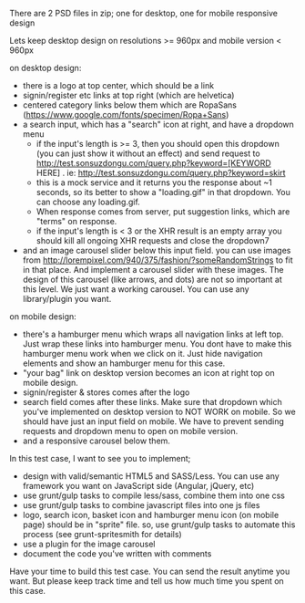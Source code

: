 There are 2 PSD files in zip; one for desktop, one for mobile responsive design

Lets keep desktop design on resolutions >= 960px and mobile version < 960px

on desktop design:
* there is a logo at top center, which should be a link
* signin/register etc links at top right (which are helvetica)
* centered category links below them which are RopaSans (https://www.google.com/fonts/specimen/Ropa+Sans)
* a search input, which has a "search" icon at right, and have a dropdown menu
    - if the input's length is >= 3, then you should open this dropdown (you can just show it without an effect) and send request to http://test.sonsuzdongu.com/query.php?keyword=[KEYWORD HERE] . ie: http://test.sonsuzdongu.com/query.php?keyword=skirt
    - this is a mock service and it returns you the response about ~1 seconds, so its better to show a "loading.gif" in that dropdown. You can choose any loading.gif.
    - When response comes from server, put suggestion links, which are "terms" on response.
    - if the input's length is < 3 or the XHR result is an empty array you should kill all ongoing XHR requests and close the dropdown7
* and an image carousel slider below this input field. you can use images from http://lorempixel.com/940/375/fashion/?someRandomStrings to fit in that place. And implement a carousel slider with these images. The design of this carousel (like arrows, and dots) are not so important at this level. We just want a working carousel. You can use any library/plugin you want.


on mobile design:
* there's a hamburger menu which wraps all navigation links at left top. Just wrap these links into hamburger menu. You dont have to make this hamburger menu work when we click on it. Just hide navigation elements and show an hamburger menu for this case.
* "your bag" link on desktop version becomes an icon at right top on mobile design.
* signin/register & stores comes after the logo
* search field comes after these links. Make sure that dropdown which you've implemented on desktop version to NOT WORK on mobile. So we should have just an input field on mobile. We have to prevent sending requests and dropdown menu to open on mobile version.
* and a responsive carousel below them.


In this test case, I want to see you to implement;

* design with valid/semantic HTML5 and SASS/Less. You can use any framework you want on JavaScript side (Angular, jQuery, etc)
* use grunt/gulp tasks to compile less/sass, combine them into one css
* use grunt/gulp tasks to combine javascript files into one js files
* logo, search icon, basket icon and hamburger menu icon (on mobile page) should be in "sprite" file. so, use grunt/gulp tasks to automate this process (see grunt-spritesmith for details)
* use a plugin for the image carousel
* document the code you've written with comments


Have your time to build this test case. You can send the result anytime you want. But please keep track time and tell us how much time you spent on this case.
